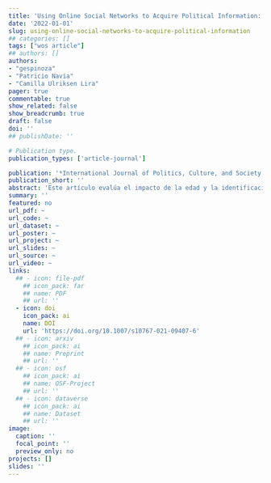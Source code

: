 ```yaml
---
title: 'Using Online Social Networks to Acquire Political Information: the Politically Engaged Non-ideological Youth in Chile, 2017–2019'
date: '2022-01-01'
slug: using-online-social-networks-to-acquire-political-information
## categories: []
tags: ["wos article"]
## authors: []
authors:
- "gespinoza"
- "Patricio Navia"
- "Camilla Ulriksen Lira"
pager: true
commentable: true
show_related: false
show_breadcrumb: true
draft: false
doi: ''
## publishDate: ''

# Publication type.
publication_types: ['article-journal']

publication: '*International Journal of Politics, Culture, and Society, 35*(4), 497-515'
publication_short: ''
abstract: 'Este artículo evalúa el impacto de la edad y la identificación ideológica en la escala izquierda-derecha sobre el uso de las redes sociales en línea para adquirir información política. Se ha comprobado que los indicadores sociodemográficos y la identificación ideológica influyen en el compromiso democrático y en el acceso y uso de las redes sociales. En los países en los que coexisten la brecha digital (acceso a internet) y la desigualdad digital (uso de internet), el impacto de los indicadores sociodemográficos es mayor, ya que aquellos con menos herramientas y recursos tienen menos acceso y hacen menos uso de las redes sociales para el compromiso democrático. Postulamos tres hipótesis sobre el efecto de los determinantes sociodemográficos y la identificación ideológica y las ponemos a prueba utilizando 6 encuestas nacionales realizadas entre 2017 y 2019 en Chile, un país de ingresos medios con altos niveles de desigualdad. Aunque las variables sociodemográficas y la identificación ideológica impactan en el uso de las redes sociales para adquirir información política, los jóvenes que no se identifican en la escala ideológica son tan propensos a usar las redes sociales para obtener información política como las personas mayores que se identifican en la escala izquierda-derecha. A medida que se produzca el relevo generacional, el compromiso democrático en línea será más intenso. Incluso los jóvenes no ideológicos están más comprometidos políticamente que las cohortes de mayor edad identificadas ideológicamente.'
summary: ''
featured: no
url_pdf: ~
url_code: ~
url_dataset: ~
url_poster: ~
url_project: ~
url_slides: ~
url_source: ~
url_video: ~
links:
  ## - icon: file-pdf
    ## icon_pack: far
    ## name: PDF
    ## url: ''
  - icon: doi
    icon_pack: ai
    name: DOI
    url: 'https://doi.org/10.1007/s10767-021-09407-6'
  ## - icon: arxiv
    ## icon_pack: ai
    ## name: Preprint
    ## url: ''
  ## - icon: osf
    ## icon_pack: ai
    ## name: OSF-Project
    ## url: ''
  ## - icon: dataverse
    ## icon_pack: ai
    ## name: Dataset
    ## url: ''
image:
  caption: ''
  focal_point: ''
  preview_only: no
projects: []
slides: ''
---
```

